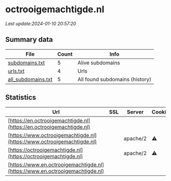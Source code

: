 # octrooigemachtigde.nl
*Last update:2024-01-10 20:57:20*
## Summary data
| File       | Count | Info |
|------------|-------|------|
|[subdomains.txt](/data/octrooigemachtigde/subdomains.txt)|5|Alive subdomains|
|[urls.txt](/data/octrooigemachtigde/urls.txt)|4|Urls|
|[all_subdomains.txt](/data/octrooigemachtigde/all_subdomains.txt)|5|All found subdomains (history)|
## Statistics
| Url | SSL | Server | Cookie | HSTS | CSP | XFO | XXP | RP | Tech |
|------------|-------|------|------|------|------|------|------|------|------|
|[https://en.octrooigemachtigde.nl](https://en.octrooigemachtigde.nl)| | | | | | | |:white_check_mark: | |Apache HTTP Server:2| |
|[https://www.octrooigemachtigde.nl](https://www.octrooigemachtigde.nl)| |apache/2|:warning: |:white_check_mark: | | |:white_check_mark: | |:white_check_mark: | |:white_check_mark: | |Apache HTTP Server:2...| |
|[https://octrooigemachtigde.nl](https://octrooigemachtigde.nl)| |apache/2|:warning: |:white_check_mark: | | |:white_check_mark: | |:white_check_mark: | |:white_check_mark: | |Apache HTTP Server:2| |
|[https://www.en.octrooigemachtigde.nl](https://www.en.octrooigemachtigde.nl)| | | | | | | |:white_check_mark: | |Apache HTTP Server:2| |